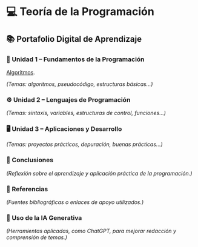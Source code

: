 # 💻 Teoría de la Programación  

## 📚 Portafolio Digital de Aprendizaje  

### 🧩 Unidad 1 – Fundamentos de la Programación   
[Algoritmos](Unidad1.md).

*(Temas: algoritmos, pseudocódigo, estructuras básicas...)*  

### ⚙️ Unidad 2 – Lenguajes de Programación  
*(Temas: sintaxis, variables, estructuras de control, funciones...)*  

### 🖥️ Unidad 3 – Aplicaciones y Desarrollo  
*(Temas: proyectos prácticos, depuración, buenas prácticas...)*  

### 🧠 Conclusiones  
*(Reflexión sobre el aprendizaje y aplicación práctica de la programación.)*  

### 📖 Referencias  
*(Fuentes bibliográficas o enlaces de apoyo utilizados.)*  

### 🤖 Uso de la IA Generativa  
*(Herramientas aplicadas, como ChatGPT, para mejorar redacción y comprensión de temas.)*
